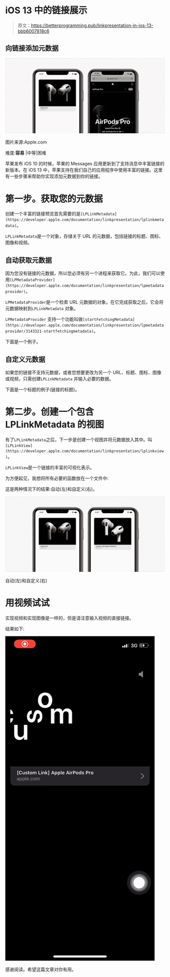 # iOS 13 中的链接展示

> 原文：<https://betterprogramming.pub/linkpresentation-in-ios-13-bbb6007818c6>

## 向链接添加元数据

![](img/d568537170c946d2d4c0cd28b781cb36.png)

图片来源:Apple.com

难度:**容易** |中等|困难

苹果发布 iOS 10 的时候，苹果的 Messages 应用更新到了支持消息中丰富链接的新版本。在 iOS 13 中，苹果支持在我们自己的应用程序中使用丰富的链接。这里有一些步骤来帮助你实现添加元数据到你的链接。

# 第一步。获取您的元数据

创建一个丰富的链接预览首先需要的是`[LPLinkMetadata](https://developer.apple.com/documentation/linkpresentation/lplinkmetadata)`。

`LPLinkMetadata`是一个对象，存储关于 URL 的元数据，包括链接的标题、图标、图像和视频。

## 自动获取元数据

因为您没有链接的元数据，所以您必须有另一个进程来获取它。为此，我们可以使用`[LPMetadataProvider](https://developer.apple.com/documentation/linkpresentation/lpmetadataprovider)`。

`LPMetadataProvider`是一个检索 URL 元数据的对象。在它完成获取之后，它会将元数据映射到`LPLinkMetadata` 对象。

`LPMetadataProvider` 支持一个功能叫做`[startFetchingMetadata](https://developer.apple.com/documentation/linkpresentation/lpmetadataprovider/3143321-startfetchingmetadata)`。

下面是一个例子。

## 自定义元数据

如果您的链接不支持元数据，或者您想要更改为另一个 URL、标题、图标、图像或视频，只需创建`LPLinkMetadata` 并输入必要的数据。

下面是一个标题的例子(链接的标题)。

# 第二步。创建一个包含 **LPLinkMetadata** 的视图

有了`LPLinkMetadata`之后，下一步是创建一个视图并将元数据放入其中。叫`[LPLinkView](https://developer.apple.com/documentation/linkpresentation/lplinkview)`。

`LPLinkView`是一个链接的丰富的可视化表示。

为方便起见，我想将所有必要的函数放在一个文件中:

这是两种情况下的结果:自动(左)和自定义(右)。

![](img/484c18bfdabb9befb2f845f84bf7e313.png)

自动(左)和自定义(右)

# 用视频试试

实现视频和实现图像是一样的，但是请注意输入视频的直接链接。

结果如下:

![](img/8a567ee2be23b6cebd9f0470b2b9d13b.png)

感谢阅读。希望这篇文章对你有用。